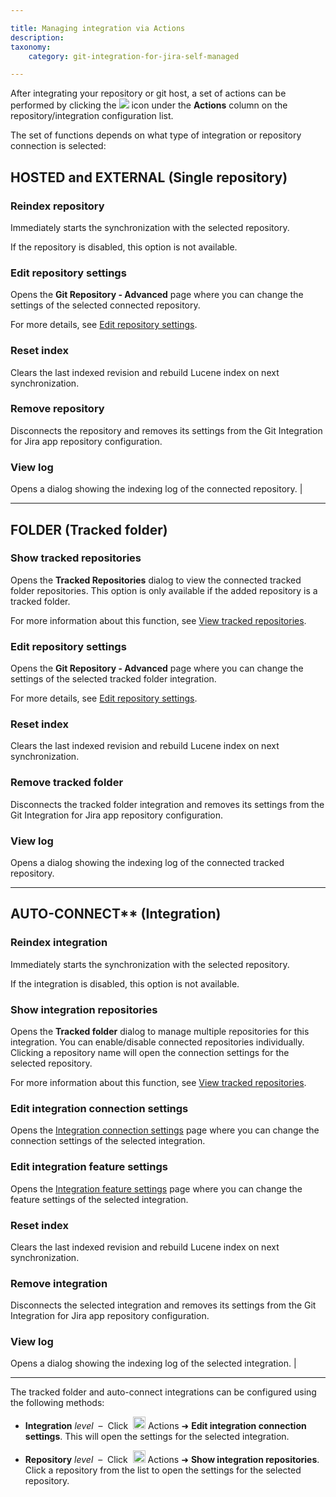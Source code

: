 ```yaml
---

title: Managing integration via Actions
description:
taxonomy:
    category: git-integration-for-jira-self-managed

---
```

After integrating your repository or git host, a set of actions can be performed by clicking the ![](/wp-content/uploads/actions-icon.png) icon under the **Actions** column on the repository/integration configuration list.

The set of functions depends on what type of integration or repository connection is selected:

## HOSTED and EXTERNAL (Single repository)

### Reindex repository

Immediately starts the synchronization with the selected repository.

<div class="bbb-callout bbb--tip">
    <div class="irow">
    <div class="ilogobox">
        <span class="logoimg"></span>
    </div>
    <div class="imsgbox">
        If the repository is disabled, this option is not available.
    </div>
    </div>
</div>

### Edit repository settings

Opens the **Git Repository - Advanced** page where you can change the settings of the selected connected repository.

For more details, see [Edit repository settings](/git-integration-for-jira-data-center/edit-repository-settings-gij-self-managed/).

### Reset index

Clears the last indexed revision and rebuild Lucene index on next synchronization.

### Remove repository

Disconnects the repository and removes its settings from the Git Integration for Jira app repository configuration.

### View log

Opens a dialog showing the indexing log of the connected repository. |

* * *

## FOLDER (Tracked folder)

### Show tracked repositories

Opens the **Tracked Repositories** dialog to view the connected tracked folder repositories. This option is only available if the added repository is a tracked folder.

For more information about this function, see [View tracked repositories](/git-integration-for-jira-data-center/show-tracked-or-integration-repositories-gij-self-managed).

### Edit repository settings

Opens the **Git Repository - Advanced** page where you can change the settings of the selected tracked folder integration.

For more details, see [Edit repository settings](/git-integration-for-jira-data-center/edit-repository-settings-gij-self-managed/).

### Reset index

Clears the last indexed revision and rebuild Lucene index on next synchronization.

### Remove tracked folder

Disconnects the tracked folder integration and removes its settings from the Git Integration for Jira app repository configuration.

### View log
Opens a dialog showing the indexing log of the connected tracked repository.

* * *

## AUTO-CONNECT** (Integration)

### Reindex integration

Immediately starts the synchronization with the selected repository.

<div class="bbb-callout bbb--tip">
    <div class="irow">
    <div class="ilogobox">
        <span class="logoimg"></span>
    </div>
    <div class="imsgbox">
        If the integration is disabled, this option is not available.
    </div>
    </div>
</div>

### Show integration repositories

Opens the **Tracked folder** dialog to manage multiple repositories for this integration. You can enable/disable connected repositories individually. Clicking a repository name will open the connection settings for the selected repository.

For more information about this function, see [View tracked repositories](/git-integration-for-jira-data-center/show-tracked-or-integration-repositories-gij-self-managed/).

### Edit integration connection settings

Opens the [Integration connection settings](/git-integration-for-jira-data-center/edit-integration-connection-settings-gij-self-managed/) page where you can change the connection settings of the selected integration.

### Edit integration feature settings

Opens the [Integration feature settings](/git-integration-for-jira-data-center/edit-integration-feature-settings-gij-self-managed/) page where you can change the feature settings of the selected integration.

### Reset index

Clears the last indexed revision and rebuild Lucene index on next synchronization.

### Remove integration

Disconnects the selected integration and removes its settings from the Git Integration for Jira app repository configuration.

### View log

Opens a dialog showing the indexing log of the selected integration. |

* * *

The tracked folder and auto-connect integrations can be configured using the following methods:

*   **Integration** _level_  –  Click  <img src='https://pf-emoji-service--cdn.us-east-1.prod.public.atl-paas.net/standard/a51a7674-8d5d-4495-a2d2-a67c090f5c3b/32x32/2699.png' width=20 height=20 /> Actions ➜ **Edit integration connection settings**. This will open the settings for the selected integration.

*   **Repository** _level_  –  Click  <img src='https://pf-emoji-service--cdn.us-east-1.prod.public.atl-paas.net/standard/a51a7674-8d5d-4495-a2d2-a67c090f5c3b/32x32/2699.png' width=20 height=20 /> Actions ➜ **Show integration repositories**. Click a repository from the list to open the settings for the selected repository.

